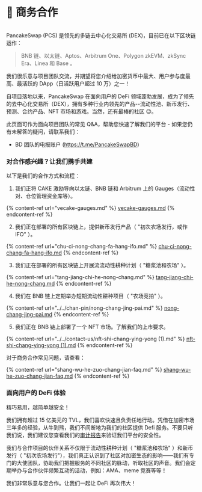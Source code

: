 # 💼 商务合作

<figure><img src="../../.gitbook/assets/image (1) (1) (1).png" alt=""><figcaption></figcaption></figure>

PancakeSwap (PCS) 是领先的多链去中心化交易所 (DEX)，目前已在以下区块链运作：

> BNB 链、以太链、Aptos、Arbitrum One、Polygon zkEVM、zkSync Era、Linea 和 Base 。&#x20;

我们很乐意与项目团队交流，并期望将您介绍给加密货币中最大、用户参与度最高、最活跃的 DApp（日活跃用户超过 10 万）之一！&#x20;

自项目落地以来，PancakeSwap 在面向用户的 DeFi 领域蓬勃发展，成为了领先的去中心化交易所（DEX），拥有多种行业内领先的产品--流动性池、新币发行、预测、合约产品、NFT 市场和游戏。当然，还有最棒的社区 😉。&#x20;

此页面可作为面向项目团队的常见 Q\&A，帮助您快速了解我们的平台 - 如果您仍有未解答的疑问，请联系我们：&#x20;

* &#x20;BD 团队的电报账户 (https://t.me/PancakeSwapBD)&#x20;

### 对合作感兴趣？让我们携手共建&#x20;

以下是我们的合作方式和流程：

1. 我们正将 CAKE 激励导向以太链、BNB 链和 Arbitrum 上的 Gauges（流动性对、仓位管理资金库等）。

{% content-ref url="vecake-gauges.md" %}
[vecake-gauges.md](vecake-gauges.md)
{% endcontent-ref %}

2. 我们正在部署的所有区块链上，提供新币发行产品（ "初次农场发行，或作 IFO" ）。

{% content-ref url="chu-ci-nong-chang-fa-hang-ifo.md" %}
[chu-ci-nong-chang-fa-hang-ifo.md](chu-ci-nong-chang-fa-hang-ifo.md)
{% endcontent-ref %}

3. 我们正在部署的所有区块链上开展流流动性耕种计划（ "糖浆池和农场" ）。

{% content-ref url="tang-jiang-chi-he-nong-chang.md" %}
[tang-jiang-chi-he-nong-chang.md](tang-jiang-chi-he-nong-chang.md)
{% endcontent-ref %}

4. 我们在 BNB 链上定期举办短期流动性耕种项目（ "农场竞拍" ）。

{% content-ref url="../../chan-pin/nong-chang-jing-pai.md" %}
[nong-chang-jing-pai.md](../../chan-pin/nong-chang-jing-pai.md)
{% endcontent-ref %}

5. 我们正在 BNB 链上部署了一个 NFT 市场。了解我们的上市要求。

{% content-ref url="../../contact-us/nft-shi-chang-ying-yong (1).md" %}
[nft-shi-chang-ying-yong (1).md](<../../contact-us/nft-shi-chang-ying-yong (1).md>)
{% endcontent-ref %}

对于商务合作常见问题，请查看：

{% content-ref url="shang-wu-he-zuo-chang-jian-faq.md" %}
[shang-wu-he-zuo-chang-jian-faq.md](shang-wu-he-zuo-chang-jian-faq.md)
{% endcontent-ref %}

### 面向用户的 DeFi 体验

精巧易用，越简单越安全！

我们拥有超过 15 亿美元的 TVL，我们喜欢快速且负责任地行动。凭借在加密市场三年多的经验，从牛到熊，我们不间断地为我们的社区提供 Defi 服务。不要只听我们说，我们建议您查看我们的[审计报告](../../shen-ji-bao-gao.md)来验证我们平台的安全性。

我们与合作项目的伙伴关系不仅限于流动性耕种计划（ "糖浆池和农场" ）和新币发行（ "初次农场发行"），我们真正认识到了社区对加密生态的影响——我们有专门的大使团队，协助我们把握服务的不同社区的脉动，听取社区的声音。我们会定期举办与合作伙伴频繁互动的活动，例如：AMA、meme 竞赛等等！

我们非常乐意与您合作。让我们一起让 DeFi 再次伟大！
